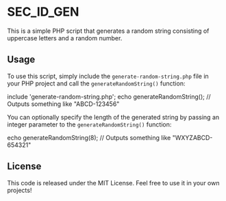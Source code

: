 # SEC_ID_GEN

This is a simple PHP script that generates a random string consisting of uppercase letters and a random number.

## Usage

To use this script, simply include the `generate-random-string.php` file in your PHP project and call the `generateRandomString()` function:

include 'generate-random-string.php';
echo generateRandomString(); // Outputs something like "ABCD-123456"

You can optionally specify the length of the generated string by passing an integer parameter to the `generateRandomString()` function:

echo generateRandomString(8); // Outputs something like "WXYZABCD-654321"

## License

This code is released under the MIT License. Feel free to use it in your own projects!
